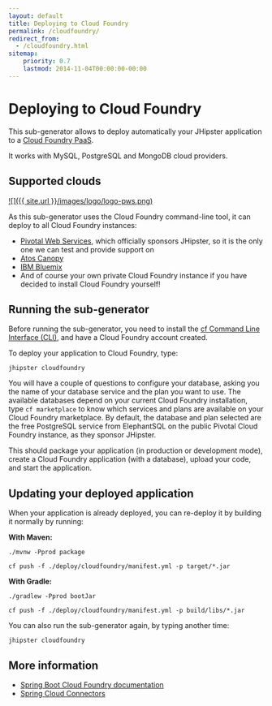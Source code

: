 ```yaml
---
layout: default
title: Deploying to Cloud Foundry
permalink: /cloudfoundry/
redirect_from:
  - /cloudfoundry.html
sitemap:
    priority: 0.7
    lastmod: 2014-11-04T00:00:00-00:00
---
```


# Deploying to Cloud Foundry

This sub-generator allows to deploy automatically your JHipster application to a [Cloud Foundry PaaS](http://cloudfoundry.org/).

It works with MySQL, PostgreSQL and MongoDB cloud providers.

## Supported clouds

[![]({{ site.url }}/images/logo/logo-pws.png)](http://run.pivotal.io/)

As this sub-generator uses the Cloud Foundry command-line tool, it can deploy to all Cloud Foundry instances:

*   [Pivotal Web Services](http://run.pivotal.io/), which officially sponsors JHipster, so it is the only one we can test and provide support on
*   [Atos Canopy](https://canopy-cloud.com/)
*   [IBM Bluemix](https://console.ng.bluemix.net/)
*   And of course your own private Cloud Foundry instance if you have decided to install Cloud Foundry yourself!

## Running the sub-generator

Before running the sub-generator, you need to install the [cf Command Line Interface (CLI)](http://docs.cloudfoundry.org/devguide/installcf/), and have a Cloud Foundry account created.

To deploy your application to Cloud Foundry, type:

`jhipster cloudfoundry`

You will have a couple of questions to configure your database, asking you the name of your database service and the plan you want to use. The available databases depend on your current Cloud Foundry installation, type `cf marketplace` to know which services and plans are available on your Cloud Foundry marketplace. By default, the database and plan selected are the free PostgreSQL service from ElephantSQL on the public Pivotal Cloud Foundry instance, as they sponsor JHipster.

This should package your application (in production or development mode), create a Cloud Foundry application (with a database), upload your code, and start the application.

## Updating your deployed application

When your application is already deployed, you can re-deploy it by building it normally by running:

**With Maven:**

`./mvnw -Pprod package`

`cf push -f ./deploy/cloudfoundry/manifest.yml -p target/*.jar`

**With Gradle:**

`./gradlew -Pprod bootJar`

`cf push -f ./deploy/cloudfoundry/manifest.yml -p build/libs/*.jar`

You can also run the sub-generator again, by typing another time:

`jhipster cloudfoundry`

## More information

*   [Spring Boot Cloud Foundry documentation](http://docs.spring.io/spring-boot/docs/current/reference/html/cloud-deployment.html)
*   [Spring Cloud Connectors](http://cloud.spring.io/spring-cloud-connectors/)
